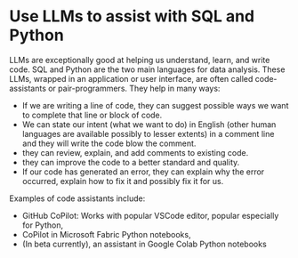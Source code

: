 # Use LLMs to assist with SQL and Python

LLMs are exceptionally good at helping us understand, learn, and write code.  SQL and Python are the two main languages for data analysis.  These LLMs, wrapped in an application or user interface, are often called code-assistants or pair-programmers.  They help in many ways:
* If we are writing a line of code, they can suggest possible ways we want to complete that line or block of code.
* We can state our intent (what we want to do) in English (other human languages are available possibly to lesser extents) in a comment line and they will write the code blow the comment.
* they can review, explain, and add comments to existing code.
* they can improve the code to a better standard and quality.
* If our code has generated an error, they can explain why the error occurred, explain how to fix it and possibly fix it for us.

Examples of code assistants include:
* GitHub CoPilot:  Works with popular VSCode editor, popular especially for Python,
* CoPilot in Microsoft Fabric Python notebooks,
* (In beta currently), an assistant in Google Colab Python notebooks